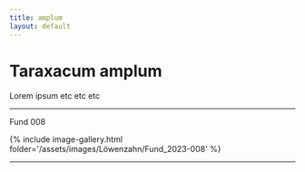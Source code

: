 ```yaml
---
title: amplum
layout: default
---
```

# Taraxacum amplum

Lorem ipsum etc etc etc

---

Fund 008

{% include image-gallery.html folder='/assets/images/Löwenzahn/Fund_2023-008' %}

---